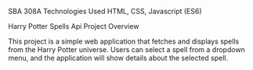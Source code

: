 SBA 308A
 Technologies Used
 HTML, CSS, Javascript (ES6)

Harry Potter Spells Api
 Project Overview

This project is a simple web application that fetches and displays spells from the Harry Potter universe. Users can select a spell from a dropdown menu, and the application will show details about the selected spell.
